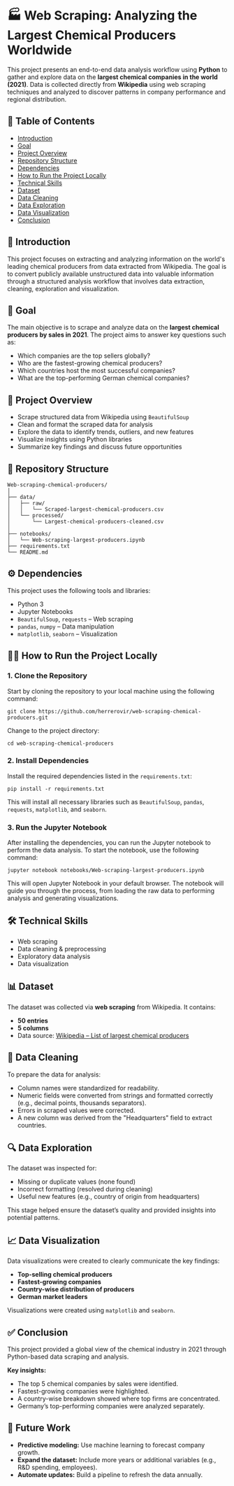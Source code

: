 # 🏭 Web Scraping: Analyzing the Largest Chemical Producers Worldwide

This project presents an end-to-end data analysis workflow using **Python** to gather and explore data on the **largest chemical companies in the world (2021)**. Data is collected directly from **Wikipedia** using web scraping techniques and analyzed to discover patterns in company performance and regional distribution.

## 📑 Table of Contents

- [Introduction](#introduction)  
- [Goal](#goal)  
- [Project Overview](#project-overview)
- [Repository Structure](#repository-structure)
- [Dependencies](#dependencies)
- [How to Run the Project Locally](#how-to-run-the-project-locally)
- [Technical Skills](#technical-skills)  
- [Dataset](#dataset)  
- [Data Cleaning](#data-cleaning)  
- [Data Exploration](#data-exploration)  
- [Data Visualization](#data-visualization)  
- [Conclusion](#conclusion)

## 📌 Introduction

This project focuses on extracting and analyzing information on the world's leading chemical producers from data extracted from Wikipedia. The goal is to convert publicly available unstructured data into valuable information through a structured analysis workflow that involves data extraction, cleaning, exploration and visualization.

## 🎯 Goal

The main objective is to scrape and analyze data on the **largest chemical producers by sales in 2021**. The project aims to answer key questions such as:

- Which companies are the top sellers globally?
- Who are the fastest-growing chemical producers?
- Which countries host the most successful companies?
- What are the top-performing German chemical companies?

## 🧭 Project Overview

- Scrape structured data from Wikipedia using `BeautifulSoup`
- Clean and format the scraped data for analysis
- Explore the data to identify trends, outliers, and new features
- Visualize insights using Python libraries
- Summarize key findings and discuss future opportunities

## 📂 Repository Structure

```
Web-scraping-chemical-producers/
│
├── data/ 
│   ├── raw/
│   │   └── Scraped-largest-chemical-producers.csv
│   └── processed/
│       └── Largest-chemical-producers-cleaned.csv
│
├── notebooks/
│   └── Web-scraping-largest-producers.ipynb
├── requirements.txt
└── README.md
```

## ⚙️ Dependencies

This project uses the following tools and libraries:

- Python 3
- Jupyter Notebooks
- `BeautifulSoup`, `requests` – Web scraping
- `pandas`, `numpy` – Data manipulation
- `matplotlib`, `seaborn` – Visualization

## 🏃‍♂️ How to Run the Project Locally

### 1. **Clone the Repository**

Start by cloning the repository to your local machine using the following command:

```shell
git clone https://github.com/herrerovir/web-scraping-chemical-producers.git
```

Change to the project directory:

```shell
cd web-scraping-chemical-producers
```

### 2. **Install Dependencies**

Install the required dependencies listed in the `requirements.txt`:

```shell
pip install -r requirements.txt
```

This will install all necessary libraries such as `BeautifulSoup`, `pandas`, `requests`, `matplotlib`, and `seaborn`.

### 3. **Run the Jupyter Notebook**

After installing the dependencies, you can run the Jupyter notebook to perform the data analysis. To start the notebook, use the following command:

```shell
jupyter notebook notebooks/Web-scraping-largest-producers.ipynb
```
This will open Jupyter Notebook in your default browser. The notebook will guide you through the process, from loading the raw data to performing analysis and generating visualizations.

## 🛠️ Technical Skills

- Web scraping
- Data cleaning & preprocessing
- Exploratory data analysis
- Data visualization

## 📊 Dataset

The dataset was collected via **web scraping** from Wikipedia. It contains:

- **50 entries**
- **5 columns**
- Data source: [Wikipedia – List of largest chemical producers](https://en.wikipedia.org/wiki/List_of_largest_chemical_producers)

## 🧹 Data Cleaning

To prepare the data for analysis:
- Column names were standardized for readability.
- Numeric fields were converted from strings and formatted correctly (e.g., decimal points, thousands separators).
- Errors in scraped values were corrected.
- A new column was derived from the "Headquarters" field to extract countries.

## 🔍 Data Exploration

The dataset was inspected for:
- Missing or duplicate values (none found)
- Incorrect formatting (resolved during cleaning)
- Useful new features (e.g., country of origin from headquarters)

This stage helped ensure the dataset’s quality and provided insights into potential patterns.

## 📈 Data Visualization

Data visualizations were created to clearly communicate the key findings:
- **Top-selling chemical producers**
- **Fastest-growing companies**
- **Country-wise distribution of producers**
- **German market leaders**

Visualizations were created using `matplotlib` and `seaborn`.

## ✅ Conclusion

This project provided a global view of the chemical industry in 2021 through Python-based data scraping and analysis.

**Key insights:**
- The top 5 chemical companies by sales were identified.
- Fastest-growing companies were highlighted.
- A country-wise breakdown showed where top firms are concentrated.
- Germany’s top-performing companies were analyzed separately.

## 🔭 Future Work

- **Predictive modeling:** Use machine learning to forecast company growth.
- **Expand the dataset:** Include more years or additional variables (e.g., R&D spending, employees).
- **Automate updates:** Build a pipeline to refresh the data annually.
